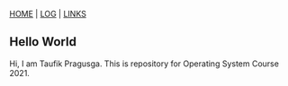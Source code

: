 [HOME](.) | [LOG](TXT/mylog.txt) | [LINKS](TXT/links.md)

## Hello World

Hi, I am Taufik Pragusga. This is repository for Operating System Course 2021.

<!-- Checkout my top 10 links every week: -->

<!-- - [WEEK1](W01/)
- [WEEK2](W02/)
- [WEEK3](W03/)
- [WEEK4](W04/)
- [WEEK5](W05/)
- [WEEK6](W06/)
- [WEEK7](W07/)
- [WEEK8](W08/) -->
